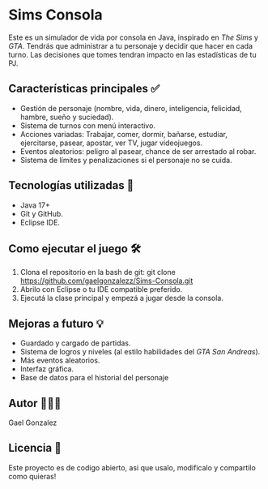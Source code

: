 # Sims Consola

Este es un simulador de vida por consola en Java, inspirado en *The Sims* y *GTA*.
Tendrás que administrar a tu personaje y decidir que hacer en cada turno. Las decisiones que tomes tendran impacto en las estadísticas de tu PJ.


## Características principales ✅

- Gestión de personaje (nombre, vida, dinero, inteligencia, felicidad, hambre, sueño y suciedad).
- Sistema de turnos con menú interactivo.
- Acciones variadas: Trabajar, comer, dormir, bañarse, estudiar, ejercitarse, pasear, apostar, ver TV, jugar videojuegos.
- Eventos aleatorios: peligro al pasear, chance de ser arrestado al robar.
- Sistema de límites y penalizaciones si el personaje no se cuida.


## Tecnologías utilizadas 🧠

- Java 17+
- Git y GitHub.
- Eclipse IDE.


## Como ejecutar el juego 🛠️

1. Clona el repositorio en la bash de git: 
       git clone https://github.com/gaelgonzalezz/Sims-Consola.git
2. Abrilo con Eclipse o tu IDE compatible preferido.
3. Ejecutá la clase principal y empezá a jugar desde la consola.


## Mejoras a futuro 💡
- Guardado y cargado de partidas.
- Sistema de logros y niveles (al estilo habilidades del *GTA San Andreas*).
- Más eventos aleatorios.
- Interfaz gráfica.
- Base de datos para el historial del personaje


## Autor 🙋🏼‍♂️
Gael Gonzalez

## Licencia 🧢
Este proyecto es de codigo abierto, asi que usalo, modificalo y compartilo como quieras!

